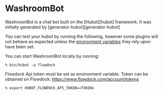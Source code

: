 # WashroomBot

WashroomBot is a chat bot built on the [Hubot][hubot] framework. It was
initially generated by [generator-hubot][generator-hubot]

You can test your hubot by running the following, however some plugins will not
behave as expected unless the [environment variables](#configuration) they rely
upon have been set.

You can start WashroomBot locally by running:

    % bin/hubot -a flowdock
    

Flowdock Api token must be set as environment variable. Token can be obtained on Flowdock: https://www.flowdock.com/account/tokens

    % export HUBOT_FLOWDOCK_API_TOKEN=<TOKEN>
    
